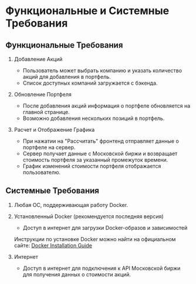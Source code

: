 # Функциональные и Системные Требования

## Функциональные Требования

1. Добавление Акций
   - Пользователь может выбрать компанию и указать количество акций для добавления в портфель.
   - Список доступных компаний загружается с бэкенда.

2. Обновление Портфеля
   - После добавления акций информация о портфеле обновляется на главной странице. 
   - Возможно добавления нескольких позиций в портфель.

3. Расчет и Отображение Графика
   - При нажатии на "Рассчитать" фронтенд отправляет данные о портфеле на сервер.
   - Сервер получает данные с Московской биржи и возвращает стоимость портфеля за указанный промежуток времени.
   - График изменений стоимости портфеля отображается пользователю.

## Системные Требования

1. Любая ОС, поддерживающая работу Docker.

2. Установленный Docker (рекомендуется последняя версия)
   - Доступ в интернет для загрузки Docker-образов и зависимостей

   Инструкции по установке Docker можно найти на официальном сайте: [Docker Installation Guide](https://docs.docker.com/get-docker/)

3. Интернет
   - Доступ в интернет для подключения к API Московской биржи для получения данных о стоимости акций.